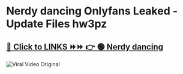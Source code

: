
 # Nerdy dancing Onlyfans Leaked - Update Files hw3pz

## <h2><a href="https://clipsfans.com/Nerdy_dancing&ref=git">🔗 Click to LINKS ⏩⏩ 👉 🟢 Nerdy dancing </a></h2>

<a href="https://clipsfans.com/Nerdy_dancing&ref=git" rel="nofollow" data-target="animated-image.originalLink"><img src="https://i.ibb.co.com/xMMVF88/686577567.gif" alt="Viral Video Original" style="max-width: 100%; display: inline-block;" data-target="animated-image.originalImage"></a>


